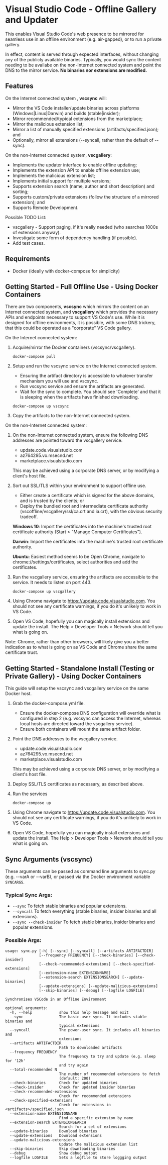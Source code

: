 # Visual Studio Code - Offline Gallery and Updater

This enables Visual Studio Code's web presence to be mirrored for seamless use in an offline environment (e.g. air-gapped), or to run a private gallery.

In effect, content is served through expected interfaces, without changing any of the publicly available binaries. Typically, you would sync the content needing to be availabe on the non-Internet connected system and point the DNS to the mirror service. __No binaries nor extensions are modified.__


## Features

On the Internet connected system , **vscsync** will:
* Mirror the VS Code installer/update binaries across platforms (Windows|Linux|Darwin) and builds (stable|insider);
* Mirror recommended/typical extensions from the marketplace;
* Mirror the malicious extension list; 
* Mirror a list of manually specified extensions (artifacts/specified.json); and
* Optionally, mirror all extensions (--syncall, rather than the default of --sync).

On the non-Internet connected system, **vscgallery**:
* Implements the updater interface to enable offline updating;
* Implements the extension API to enable offline extension use;
* Implements the malicious extension list; 
* Implements initial support for multiple versions;
* Supports extension search (name, author and short description) and sorting;
* Supports custom/private extensions (follow the structure of a mirrored extension); and
* Supports Remote Development.

Possible TODO List:
* vscgallery - Support paging, if it's really needed (who searches 1000s of extensions anyway).
* Investigate some form of dependency handling (if possible).
* Add test cases.

## Requirements
* Docker (ideally with docker-compose for simplicity)

## Getting Started - Full Offline Use - Using Docker Containers

There are two components, **vscsync** which mirrors the content on an Internet connected system, and **vscgallery** which provides the necessary APIs and endpoints necessary to support VS Code's use. While it is designed for offline environments, it is possible, with some DNS trickery, that this could be operated as a "corporate" VS Code gallery.

On the Internet connected system:

1. Acquire/mirror the Docker containers (vscsync/vscgallery). 

    `docker-compose pull`

2. Setup and run the vscsync service on the Internet connected system.
    * Ensuring the artifact directory is accessible to whatever transfer mechanism you will use and vscsync.
    * Run vscsync service and ensure the artifacts are generated.
    * Wait for the sync to complete. You should see 'Complete' and that it is sleeping when the artifacts have finished downloading.

    `docker-compose up vscsync`

4. Copy the artifacts to the non-Internet connected system.

On the non-Internet connected system:

1. On the non-Internet connected system, ensure the following DNS addresses are pointed toward the vscgallery service.
    * update.code.visualstudio.com
    * az764295.vo.msecnd.net
    * marketplace.visualstudio.com

    This may be achieved using a corporate DNS server, or by modifying a client's host file.

2. Sort out SSL/TLS within your environment to support offline use. 
    * Either create a certificate which is signed for the above domains, and is trusted by the clients; or
    * Deploy the bundled root and intermediate certificate authority (vscoffline/vscgallery/ssl/ca.crt and ia.crt), with the obvious security tradeoff.

    **Windows 10**: Import the certificates into the machine's trusted root certificate authority (Start > "Manage Computer Certificates").

    **Darwin**: Import the certificates into the machine's trusted root certificate authority.

    **Ubuntu**: Easiest method seems to be Open Chrome, navigate to 
    chrome://settings/certificates, select authorities and add the certificates.

3. Run the vscgallery service, ensuring the artifacts are accessible to the service. It needs to listen on port 443.

    `docker-compose up vscgallery`

4. Using Chrome navigate to https://update.code.visualstudio.com. You should not see any certificate warnings, if you do it's unlikely to work in VS Code.

5. Open VS Code, hopefully you can magically install extensions and update the install. The Help > Developer Tools > Network should tell you what is going on.

Note: Chrome, rather than other browsers, will likely give you a better indication as to what is going on as VS Code and Chrome share the same certificate trust.


## Getting Started - Standalone Install (Testing or Private Gallery) - Using Docker Containers
This guide will setup the vscsync and vscgallery service on the same Docker host. 

1. Grab the docker-compose.yml file.
    * Ensure the docker-compose DNS configuration will override what is configured in step 2 (e.g. vscsync can access the Internet, whereas local hosts are directed toward the vscgallery service).
    * Ensure both containers will mount the same artifact folder.

2. Point the DNS addresses to the vscgallery service.
    * update.code.visualstudio.com
    * az764295.vo.msecnd.net
    * marketplace.visualstudio.com

    This may be achieved using a corporate DNS server, or by modifying a client's host file.

3. Deploy SSL/TLS certificates as necessary, as described above.

4. Run the services

    `docker-compose up`

5. Using Chrome navigate to https://update.code.visualstudio.com. You should not see any certificate warnings, if you do it's unlikely to work in VS Code.

6. Open VS Code, hopefully you can magically install extensions and update the install. The Help > Developer Tools > Network should tell you what is going on.


## Sync Arguments (vscsync)
These arguments can be passed as command line arguments to sync.py  (e.g. --varA or --varB), or passed via the Docker environment variable `SYNCARGS`.

### Typical Sync Args:
 * `--sync` To fetch stable binaries and popular extensions.
 * `--syncall` To fetch everything (stable binaries, insider binaries and all extensions).
 * `--sync --check-insider` To fetch stable binaries, insider binaries and popular extensions.

 ### Possible Args:
```
usage: sync.py [-h] [--sync] [--syncall] [--artifacts ARTIFACTDIR]
               [--frequency FREQUENCY] [--check-binaries] [--check-insider]
               [--check-recommended-extensions] [--check-specified-extensions]
               [--extension-name EXTENSIONNAME]
               [--extension-search EXTENSIONSEARCH] [--update-binaries]
               [--update-extensions] [--update-malicious-extensions]
               [--skip-binaries] [--debug] [--logfile LOGFILE]

Synchronises VSCode in an Offline Environment

optional arguments:
  -h, --help            show this help message and exit
  --sync                The basic-user sync. It includes stable binaries and
                        typical extensions
  --syncall             The power-user sync. It includes all binaries and
                        extensions
  --artifacts ARTIFACTDIR
                        Path to downloaded artifacts
  --frequency FREQUENCY
                        The frequency to try and update (e.g. sleep for '12h'
                        and try again
  --total-recommended N 
                        The number of recommended extensions to fetch
                        (default: 200)
  --check-binaries      Check for updated binaries
  --check-insider       Check for updated insider binaries
  --check-recommended-extensions
                        Check for recommended extensions
  --check-specified-extensions
                        Check for extensions in <artifacts>/specified.json
  --extension-name EXTENSIONNAME
                        Find a specific extension by name
  --extension-search EXTENSIONSEARCH
                        Search for a set of extensions
  --update-binaries     Download binaries
  --update-extensions   Download extensions
  --update-malicious-extensions
                        Update the malicious extension list
  --skip-binaries       Skip downloading binaries
  --debug               Show debug output
  --logfile LOGFILE     Sets a logfile to store loggging output
  ```
